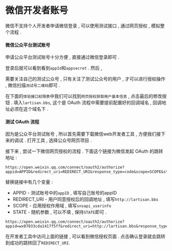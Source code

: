 # 微信开发者账号

微信不支持个人开发者申请微信登录 , 可以使用测试接口 , 通过网页授权 , 模拟整个流程 .

#### 微信公众平台测试账号

申请公众平台测试账号十分方便 , 直接通过微信登录即可 .

登录后就可以看到看到`appId`和`appsecret` . 然后 ,

需要关注自己的测试公众号 , 只有关注了测试公众号的用户 , 才可以进行授权操作 , 微信扫描`测试号二维码`即可 .

在下面的`体验接口权限表`中我们可以找到`网页授权获取用户基本信息` , 点击最后的修改按钮 . 填入`lartisan.bbs`, 这个是 OAuth 流程中需要提前配置好的回调域名 , 回调地址必须在这个域名下 .

#### 测试 OAuth 流程

因为是公众平台测试账号 , 所以首先需要下载微信web开发者工具 , 方便我们接下来的调试 . 打开工具 , 选择公众号网页项目 .

接下来 , 尝试一下微信网页授权的流程 . 下面这个链接为微信发起 OAuth 的跳转地址 :

```
https://open.weixin.qq.com/connect/oauth2/authorize?appid=APPID&redirect_uri=REDIRECT_URI&response_type=code&scope=SCOPE&state=STATE#wechat_redirect
```

替换链接中有几个变量 :

* APPID - 测试账号中的`appID` , 填写自己账号的appID
* REDIRECT\_URI - 用户同意授权后的回调地址 , 填写`http://lartisan.bbs`
* SCOPE - 应用授权作用域 , 填写`snsapi_userinfo`
* STATE - 随机参数 , 可以不填 , 保持`STATE`即可 . 

```
https://open.weixin.qq.com/connect/oauth2/authorize?appid=wx07033cda1417f5ff&redirect_uri=http://lartisan.bbs&response_type=code&scope=snsapi_userinfo&state=STATE#wechat_redirect
```

在开发者工具中访问上面的链接 , 可以看到微信授权页面 . 点击确认登录就会跳转到成功的跳转回了`REDIRECT_URI`. 





